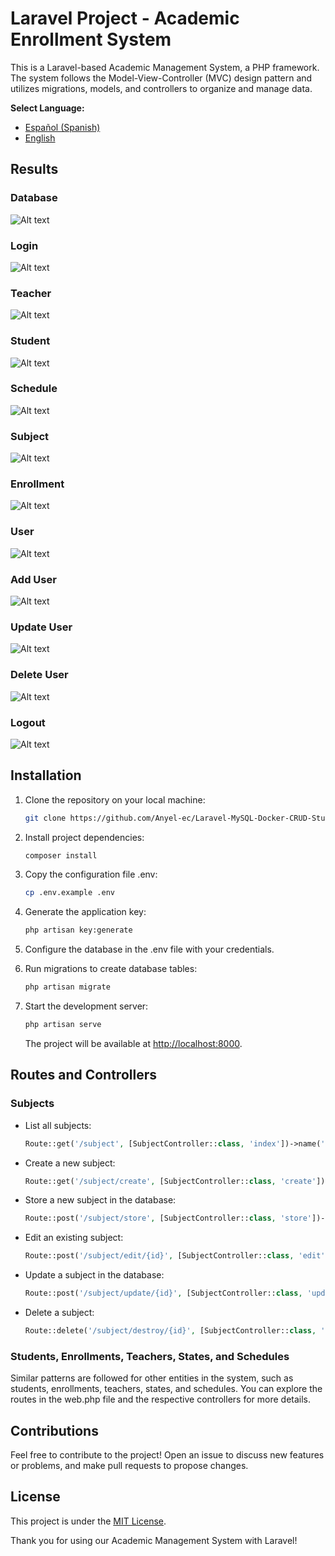 # Laravel Project - Academic Enrollment System

This is a Laravel-based Academic Management System, a PHP framework. The system follows the Model-View-Controller (MVC) design pattern and utilizes migrations, models, and controllers to organize and manage data.

**Select Language:**
- [Español (Spanish)](README-es.md)
- [English](README.md)

## Results
### Database 
![Alt text](docs/db.PNG) 
### Login 
![Alt text](docs/login.PNG) 
### Teacher 
![Alt text](docs/docente.PNG) 
### Student 
![Alt text](docs/estudiante.PNG) 
### Schedule 
![Alt text](docs/horario.PNG) 
### Subject 
![Alt text](docs/materia.PNG) 
### Enrollment 
![Alt text](docs/matricula.PNG) 
### User 
![Alt text](docs/usuario.PNG) 
### Add User 
![Alt text](docs/agregar_usuario.PNG) 
### Update User 
![Alt text](docs/actualizacion.PNG) 
### Delete User 
![Alt text](docs/eliminar.PNG) 
### Logout 
![Alt text](docs/logout.PNG) 

## Installation

1. Clone the repository on your local machine:

   ```bash
   git clone https://github.com/Anyel-ec/Laravel-MySQL-Docker-CRUD-Student-Enrollment-System
   ```

2. Install project dependencies:

   ```bash
   composer install
   ```

3. Copy the configuration file .env:

   ```bash
   cp .env.example .env
   ```

4. Generate the application key:

   ```bash
   php artisan key:generate
   ```

5. Configure the database in the .env file with your credentials.

6. Run migrations to create database tables:

   ```bash
   php artisan migrate
   ```

7. Start the development server:

   ```bash
   php artisan serve
   ```

   The project will be available at [http://localhost:8000](http://localhost:8000).

## Routes and Controllers

### Subjects

- List all subjects:

  ```php
  Route::get('/subject', [SubjectController::class, 'index'])->name('subject.index');
  ```

- Create a new subject:

  ```php
  Route::get('/subject/create', [SubjectController::class, 'create'])->name('subject.create');
  ```

- Store a new subject in the database:

  ```php
  Route::post('/subject/store', [SubjectController::class, 'store'])->name('subject.store');
  ```

- Edit an existing subject:

  ```php
  Route::post('/subject/edit/{id}', [SubjectController::class, 'edit'])->name('subject.edit');
  ```

- Update a subject in the database:

  ```php
  Route::post('/subject/update/{id}', [SubjectController::class, 'update'])->name('subject.update');
  ```

- Delete a subject:

  ```php
  Route::delete('/subject/destroy/{id}', [SubjectController::class, 'destroy'])->name('subject.destroy');
  ```

### Students, Enrollments, Teachers, States, and Schedules

Similar patterns are followed for other entities in the system, such as students, enrollments, teachers, states, and schedules. You can explore the routes in the web.php file and the respective controllers for more details.

## Contributions

Feel free to contribute to the project! Open an issue to discuss new features or problems, and make pull requests to propose changes.

## License

This project is under the [MIT License](LICENSE).

Thank you for using our Academic Management System with Laravel!
